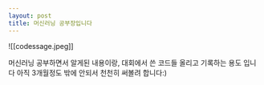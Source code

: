 ```yaml
---
layout: post
title: 머신러닝 공부장입니다
---
```

![[codessage.jpeg]]


머신러닝 공부하면서 알게된 내용이랑, 대회에서 쓴 코드들 올리고 기록하는 용도 입니다
아직 3개월정도 밖에 안되서 천천히 써볼려 합니다:)
